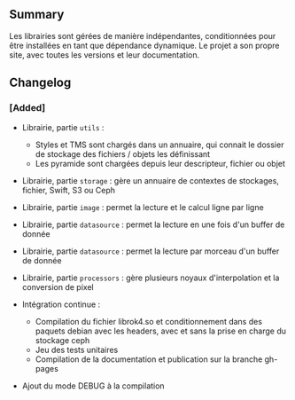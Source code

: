 ## Summary

Les librairies sont gérées de manière indépendantes, conditionnées pour être installées en tant que dépendance dynamique. Le projet a son propre site, avec toutes les versions et leur documentation.

## Changelog

### [Added]

* Librairie, partie `utils` :
    * Styles et TMS sont chargés dans un annuaire, qui connait le dossier de stockage des fichiers / objets les définissant
    * Les pyramide sont chargées depuis leur descripteur, fichier ou objet
* Librairie, partie `storage` : gère un annuaire de contextes de stockages, fichier, Swift, S3 ou Ceph
* Librairie, partie `image` : permet la lecture et le calcul ligne par ligne
* Librairie, partie `datasource` : permet la lecture en une fois d'un buffer de donnée
* Librairie, partie `datasource` : permet la lecture par morceau d'un buffer de donnée
* Librairie, partie `processors` : gère plusieurs noyaux d'interpolation et la conversion de pixel

* Intégration continue :
    * Compilation du fichier librok4.so et conditionnement dans des paquets debian avec les headers, avec et sans la prise en charge du stockage ceph
    * Jeu des tests unitaires
    * Compilation de la documentation et publication sur la branche gh-pages

* Ajout du mode DEBUG à la compilation

<!-- 
### [Added]

### [Changed]

### [Deprecated]

### [Removed]

### [Fixed]

### [Security] 
-->
